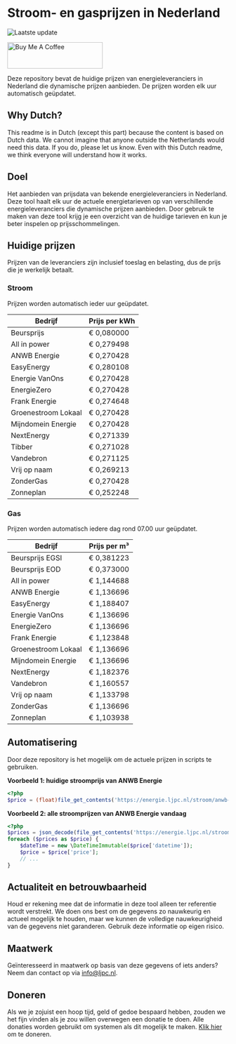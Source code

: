 # Stroom- en gasprijzen in Nederland

![Laatste update](https://img.shields.io/badge/laatste%20update-2023--04--29%2016%3A00%20CET-brightgreen)

<a href="https://www.buymeacoffee.com/Lars-" target="_blank"><img src="https://cdn.buymeacoffee.com/buttons/v2/default-orange.png" alt="Buy Me A Coffee" height="60" style="height: 60px !important;width: 217px !important;" ></a>

Deze repository bevat de huidige prijzen van energieleveranciers in Nederland die dynamische prijzen aanbieden. De prijzen worden elk uur automatisch geüpdatet.

## Why Dutch?

This readme is in Dutch (except this part) because the content is based on Dutch data. We cannot imagine that anyone outside the Netherlands would need this data. If you do, please let us know. Even with this Dutch readme, we think
everyone will understand how it works.

## Doel

Het aanbieden van prijsdata van bekende energieleveranciers in Nederland. Deze tool haalt elk uur de actuele energietarieven op van verschillende energieleveranciers die dynamische prijzen aanbieden. Door gebruik te maken van deze tool
krijg je een overzicht van de huidige tarieven en kun je beter inspelen op prijsschommelingen.

## Huidige prijzen

Prijzen van de leveranciers zijn inclusief toeslag en belasting, dus de prijs die je werkelijk betaalt.

### Stroom

Prijzen worden automatisch ieder uur geüpdatet.

 Bedrijf | Prijs per kWh 
---------|---------------
Beursprijs | € 0,080000
All in power | € 0,279498
ANWB Energie | € 0,270428
EasyEnergy | € 0,280108
Energie VanOns | € 0,270428
EnergieZero | € 0,270428
Frank Energie | € 0,274648
Groenestroom Lokaal | € 0,270428
Mijndomein Energie | € 0,270428
NextEnergy | € 0,271339
Tibber | € 0,271028
Vandebron | € 0,271125
Vrij op naam | € 0,269213
ZonderGas | € 0,270428
Zonneplan | € 0,252248


### Gas

Prijzen worden automatisch iedere dag rond 07.00 uur geüpdatet.

 Bedrijf | Prijs per m³ 
---------|--------------
Beursprijs EGSI | € 0,381223
Beursprijs EOD | € 0,373000
All in power | € 1,144688
ANWB Energie | € 1,136696
EasyEnergy | € 1,188407
Energie VanOns | € 1,136696
EnergieZero | € 1,136696
Frank Energie | € 1,123848
Groenestroom Lokaal | € 1,136696
Mijndomein Energie | € 1,136696
NextEnergy | € 1,182376
Vandebron | € 1,160557
Vrij op naam | € 1,133798
ZonderGas | € 1,136696
Zonneplan | € 1,103938


## Automatisering

Door deze repository is het mogelijk om de actuele prijzen in scripts te gebruiken.

**Voorbeeld 1: huidige stroomprijs van ANWB Energie**

```php
<?php
$price = (float)file_get_contents('https://energie.ljpc.nl/stroom/anwb-energie-nu.txt');

```

**Voorbeeld 2: alle stroomprijzen van ANWB Energie vandaag**

```php
<?php
$prices = json_decode(file_get_contents('https://energie.ljpc.nl/stroom/all-in-power-vandaag.json'),true);
foreach ($prices as $price) {
    $dateTime = new \DateTimeImmutable($price['datetime']);
    $price = $price['price'];
    // ...
}
```

## Actualiteit en betrouwbaarheid

Houd er rekening mee dat de informatie in deze tool alleen ter referentie wordt verstrekt. We doen ons best om de gegevens zo nauwkeurig en actueel mogelijk te houden, maar we kunnen de volledige nauwkeurigheid van de gegevens niet
garanderen. Gebruik deze informatie op eigen risico.

## Maatwerk

Geïnteresseerd in maatwerk op basis van deze gegevens of iets anders? Neem dan contact op
via [info@ljpc.nl](mailto:info@ljpc.nl?subject=Energie%20prijzen).

## Doneren

Als we je zojuist een hoop tijd, geld of gedoe bespaard hebben, zouden we het fijn vinden als je zou willen overwegen een
donatie te doen. Alle donaties worden gebruikt om systemen als dit mogelijk te
maken. [Klik hier](https://www.buymeacoffee.com/Lars-) om te doneren.
